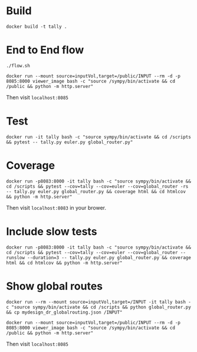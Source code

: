 # Build

````
docker build -t tally .
````

# End to End flow

````
./flow.sh

docker run --mount source=inputVol,target=/public/INPUT --rm -d -p 8085:8000 viewer_image bash -c "source /sympy/bin/activate && cd /public && python -m http.server"
````
Then visit `localhost:8085`


# Test

````
docker run -it tally bash -c "source sympy/bin/activate && cd /scripts && pytest -- tally.py euler.py global_router.py"
````

# Coverage
````
docker run -p8083:8000 -it tally bash -c "source sympy/bin/activate && cd /scripts && pytest --cov=tally --cov=euler --cov=global_router -rs -- tally.py euler.py global_router.py && coverage html && cd htmlcov && python -m http.server"
````
Then visit `localhost:8083` in your brower.

# Include slow tests
````
docker run -p8083:8000 -it tally bash -c "source sympy/bin/activate && cd /scripts && pytest --cov=tally --cov=euler --cov=global_router --runslow --duration=3 -- tally.py euler.py global_router.py && coverage html && cd htmlcov && python -m http.server"
````

# Show global routes
````
docker run --rm --mount source=inputVol,target=/INPUT -it tally bash -c "source sympy/bin/activate && cd /scripts && python global_router.py && cp mydesign_dr_globalrouting.json /INPUT"

docker run --mount source=inputVol,target=/public/INPUT --rm -d -p 8085:8000 viewer_image bash -c "source /sympy/bin/activate && cd /public && python -m http.server"
````
Then visit `localhost:8085`
